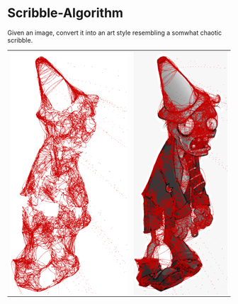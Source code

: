 # Scribble-Algorithm
Given an image, convert it into an art style resembling a somwhat chaotic scribble.
<table>
  <tr>
    <td><img align="center" src="Result.PNG"></td>
    <td><img align="center" src="Zombie.PNG"></td>
  </tr>
